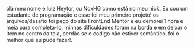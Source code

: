 olá meu nome e luiz Heytor, ou NoxHG como está no meu nick, Eu sou um estudante de programação e esse foi meu primeiro projeto!
os arquivos/desafio foi pego do site FrontEnd Mentor e eu demorei 1 hora e meia para completa-lo, minhas dificuldades foram na borda e em deixar o Item no centro da tela, 
perdão se o codigo não estiver semântico, foi o melhor que eu pude fazer!.
